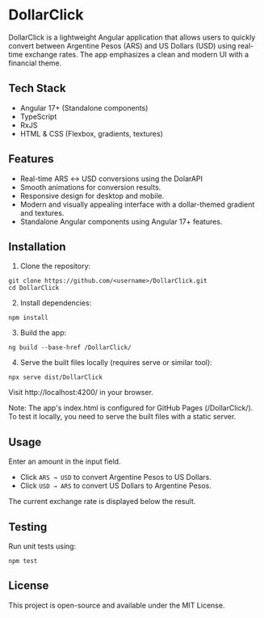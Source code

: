 # DollarClick

DollarClick is a lightweight Angular application that allows users to quickly convert between Argentine Pesos (ARS) and US Dollars (USD) using real-time exchange rates. The app emphasizes a clean and modern UI with a financial theme.

## Tech Stack

- Angular 17+ (Standalone components)  
- TypeScript  
- RxJS  
- HTML & CSS (Flexbox, gradients, textures)  

## Features
- Real-time ARS ↔ USD conversions using the DolarAPI  
- Smooth animations for conversion results.  
- Responsive design for desktop and mobile.  
- Modern and visually appealing interface with a dollar-themed gradient and textures.  
- Standalone Angular components using Angular 17+ features.  

## Installation

1. Clone the repository:
```
git clone https://github.com/<username>/DollarClick.git
cd DollarClick
```
2. Install dependencies:
```
npm install
```
3. Build the app:
```
ng build --base-href /DollarClick/
```
4. Serve the built files locally (requires serve or similar tool):
```
npx serve dist/DollarClick
```

Visit http://localhost:4200/ in your browser.  

Note: The app's index.html is configured for GitHub Pages (/DollarClick/). To test it locally, you need to serve the built files with a static server.  

## Usage

Enter an amount in the input field.  

- Click `ARS → USD` to convert Argentine Pesos to US Dollars.  
- Click `USD → ARS` to convert US Dollars to Argentine Pesos.  

The current exchange rate is displayed below the result.  

## Testing

Run unit tests using:
```
npm test
```

## License

This project is open-source and available under the MIT License.